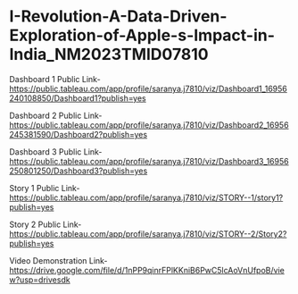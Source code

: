# I-Revolution-A-Data-Driven-Exploration-of-Apple-s-Impact-in-India_NM2023TMID07810


Dashboard 1 Public Link-https://public.tableau.com/app/profile/saranya.j7810/viz/Dashboard1_16956240108850/Dashboard1?publish=yes

Dashboard 2 Public Link-https://public.tableau.com/app/profile/saranya.j7810/viz/Dashboard2_16956245381590/Dashboard2?publish=yes

Dashboard 3 Public Link-https://public.tableau.com/app/profile/saranya.j7810/viz/Dashboard3_16956250801250/Dashboard3?publish=yes

Story 1 Public Link-https://public.tableau.com/app/profile/saranya.j7810/viz/STORY--1/story1?publish=yes

Story 2 Public Link-https://public.tableau.com/app/profile/saranya.j7810/viz/STORY--2/Story2?publish=yes

Video Demonstration Link- https://drive.google.com/file/d/1nPP9qinrFPlKKniB6PwC5lcAoVnUfpoB/view?usp=drivesdk
